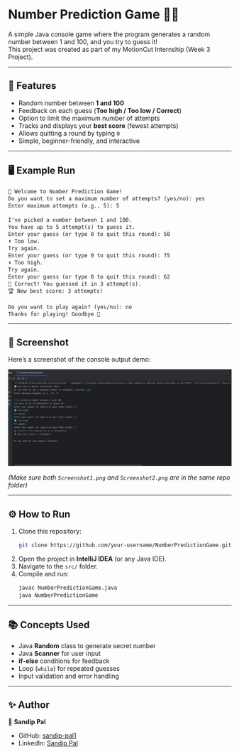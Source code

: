 # Number Prediction Game 🎲✨

A simple Java console game where the program generates a random number between 1 and 100, and you try to guess it!  
This project was created as part of my MotionCut Internship (Week 3 Project).

---

## 🚀 Features
- Random number between **1 and 100**
- Feedback on each guess (**Too high / Too low / Correct**)
- Option to limit the maximum number of attempts
- Tracks and displays your **best score** (fewest attempts)
- Allows quitting a round by typing `0`
- Simple, beginner-friendly, and interactive

---

## 🖥️ Example Run
```
🎲 Welcome to Number Prediction Game!
Do you want to set a maximum number of attempts? (yes/no): yes
Enter maximum attempts (e.g., 5): 5

I've picked a number between 1 and 100.
You have up to 5 attempt(s) to guess it.
Enter your guess (or type 0 to quit this round): 50
⬆️ Too low.
Try again.
Enter your guess (or type 0 to quit this round): 75
⬇️ Too high.
Try again.
Enter your guess (or type 0 to quit this round): 62
🎉 Correct! You guessed it in 3 attempt(s).
🏆 New best score: 3 attempts!

Do you want to play again? (yes/no): no
Thanks for playing! Goodbye 👋
```

---

## 📸 Screenshot
Here’s a screenshot of the console output demo:  

![Console Output](Screenshot1.png)  
 

*(Make sure both `Screenshot1.png` and `Screenshot2.png` are in the same repo folder)*

---

## ⚙️ How to Run
1. Clone this repository:
   ```bash
   git clone https://github.com/your-username/NumberPredictionGame.git
   ```
2. Open the project in **IntelliJ IDEA** (or any Java IDE).
3. Navigate to the `src/` folder.
4. Compile and run:
   ```bash
   javac NumberPredictionGame.java
   java NumberPredictionGame
   ```

---

## 📚 Concepts Used
- Java **Random** class to generate secret number
- Java **Scanner** for user input
- **if-else** conditions for feedback
- Loop (`while`) for repeated guesses
- Input validation and error handling

---

## ✨ Author
👤 **Sandip Pal**
- GitHub: [sandip-pal1](https://github.com/sandip-pal1)
- LinkedIn: [Sandip Pal](https://www.linkedin.com/in/sandip-pal-7877b9285/)
